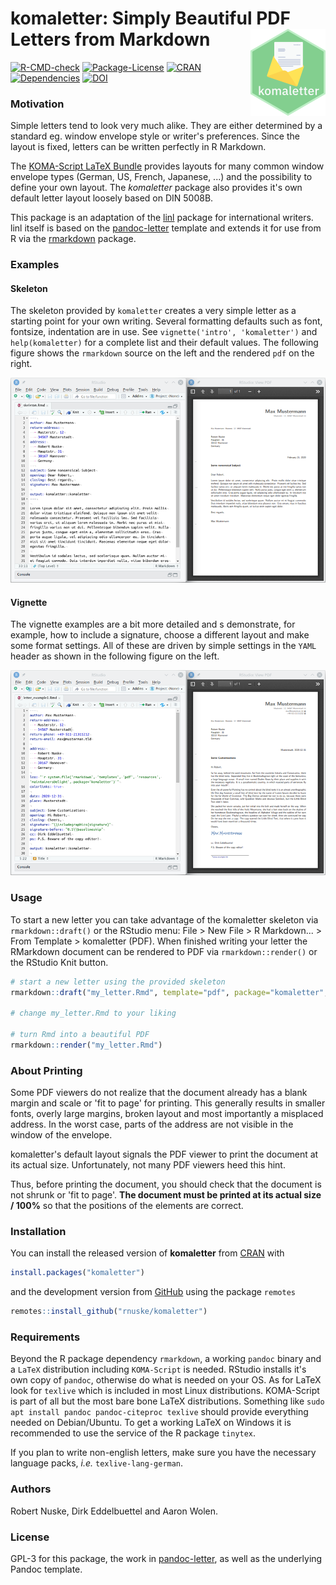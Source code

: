 # komaletter: Simply Beautiful PDF Letters from Markdown  <a href="https://rnuske.github.io/komaletter/"><img src="man/figures/logo.png" align="right" height="139" /></a>

<!-- badges: start -->
[![R-CMD-check](https://github.com/rnuske/komaletter/actions/workflows/R-CMD-check.yaml/badge.svg)](https://github.com/rnuske/komaletter/actions/workflows/R-CMD-check.yaml)
[![Package-License](https://img.shields.io/badge/license-GPL--3-brightgreen.svg?style=flat)](https://www.gnu.org/licenses/gpl-3.0.html) 
[![CRAN](https://www.r-pkg.org/badges/version/komaletter)](https://cran.r-project.org/package=komaletter) 
[![Dependencies](https://tinyverse.netlify.com/badge/komaletter)](https://cran.r-project.org/package=komaletter) 
[![DOI](https://zenodo.org/badge/DOI/10.5281/zenodo.1221316.svg)](https://doi.org/10.5281/zenodo.1221316)
<!-- badges: end -->


### Motivation
Simple letters tend to look very much alike. They are either determined by a 
standard eg. window envelope style or writer's preferences. Since the layout 
is fixed, letters can be written perfectly in R Markdown.

The [KOMA-Script LaTeX Bundle](https://www.komascript.de) provides layouts for
many common window envelope types (German, US, French, Japanese, ...) and the
possibility to define your own layout. The *komaletter* package also provides
it's own default letter layout loosely based on DIN 5008B.

This package is an adaptation of the
[linl](https://cran.r-project.org/package=linl) package
for international writers. linl itself is based on the
[pandoc-letter](https://github.com/aaronwolen/pandoc-letter) 
template and extends it for use from R via the
[rmarkdown](https://cran.r-project.org/package=rmarkdown) package.


### Examples

#### Skeleton
The skeleton provided by `komaletter` creates a very simple letter as a 
starting point for your own writing. Several formatting defaults such as font, 
fontsize, indentation are in use. See `vignette('intro', 'komaletter')` and 
`help(komaletter)` for a complete list and their default values. The following 
figure shows the `rmarkdown` source on the left and the rendered `pdf` on the
right.

![](man/figures/skeleton.png)


#### Vignette
The vignette examples are a bit more detailed and s demonstrate, for example, 
how to include a signature, choose a different layout and make some format 
settings. All of these are driven by simple settings in the `YAML` header as 
shown in the following figure on the left.

![](man/figures/letter_example1.png)


### Usage
To start a new letter you can take advantage of the komaletter skeleton via 
`rmarkdown::draft()` or the RStudio menu: File > New File > R Markdown... > 
From Template > komaletter (PDF). 
When finished writing your letter the RMarkdown document can be rendered to PDF
via `rmarkdown::render()` or the RStudio Knit button.

```r
# start a new letter using the provided skeleton
rmarkdown::draft("my_letter.Rmd", template="pdf", package="komaletter", edit=FALSE)

# change my_letter.Rmd to your liking

# turn Rmd into a beautiful PDF
rmarkdown::render("my_letter.Rmd")
```


### About Printing
Some PDF viewers do not realize that the document already has a blank margin and scale or 'fit to page' for printing. This generally results in smaller fonts, overly large margins, broken layout and most importantly a misplaced address. In the worst case, parts of the address are not visible in the window of the envelope.

komaletter's default layout signals the PDF viewer to print the document at its actual size. Unfortunately, not many PDF viewers heed this hint. 

Thus, before printing the document, you should check that the document is not shrunk or 'fit to page'. **The document must be printed at its actual size / 100%** so that the positions of the elements are correct.


### Installation
You can install the released version of **komaletter** from [CRAN](https://CRAN.R-project.org/package=komaletter) with

``` r
install.packages("komaletter")
```

and the development version from [GitHub](https://github.com/rnuske/komaletter) 
using the package `remotes`

``` r
remotes::install_github("rnuske/komaletter")
```


### Requirements
Beyond the R package dependency `rmarkdown`, a working `pandoc` binary and a
`LaTeX` distribution including `KOMA-Script` is needed. RStudio installs it's
own copy of `pandoc`, otherwise do what is needed on your OS. As for LaTeX look
for `texlive` which is included in most Linux distributions. KOMA-Script is
part of all but the most bare bone LaTeX distributions. Something like 
`sudo apt install pandoc pandoc-citeproc texlive` should provide everything 
needed on Debian/Ubuntu. To get a working LaTeX on Windows it is recommended 
to use the service of the R package `tinytex`.

If you plan to write non-english letters, make sure you have the necessary 
language packs, _i.e._ `texlive-lang-german`.


### Authors
Robert Nuske, Dirk Eddelbuettel and Aaron Wolen.


### License
GPL-3 for this package, the work in [pandoc-letter](https://github.com/aaronwolen/pandoc-letter), as well as the underlying Pandoc template.

